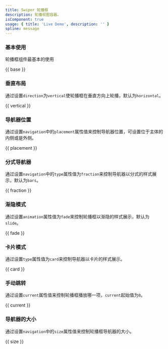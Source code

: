 ```yaml
---
title: Swiper 轮播框
description: 轮播视图容器。
isComponent: true
usage: { title: 'Live Demo', description: '' }
spline: message
---
```



### 基本使用

轮播框组件最基本的使用

{{ base }}

### 垂直布局

通过设置`direction`为`vertical`使轮播框在垂直方向上轮播，默认为`horizontal`。

{{ vertical }}

### 导航器位置

通过设置`navigation`中的`placement`属性值来控制导航器位置，可设置位于主体的内侧或是外侧。

{{ placement }}

### 分式导航器

通过设置`navigation`中的`type`属性值为`fraction`来控制导航器以分式的样式展示，默认为`bars`。

{{ fraction }}

### 渐隐模式

通过设置`animation`属性值为`fade`来控制轮播框以渐隐的样式展示，默认为`slide`。

{{ fade }}

### 卡片模式

通过设置`type`属性值为`card`来控制导航器以卡片的样式展示。

{{ card }}

### 手动跳转

通过设置`current`属性值来控制轮播框播放哪一项，`current`起始值为`0`。

{{ current }}

### 导航器的大小

通过设置`navigation`中的`size`属性值来控制轮播框导航器的大小。

{{ size }}